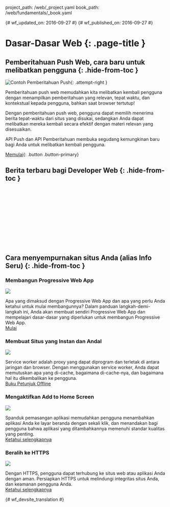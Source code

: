 project_path: /web/_project.yaml
book_path: /web/fundamentals/_book.yaml

{# wf_updated_on: 2016-09-27 #}
{# wf_published_on: 2016-09-27 #}

<style>
nav.devsite-page-nav, .devsite-rating-container, .page-title {display:none;}
</style>

# Dasar-Dasar Web {: .page-title }

## Pemberitahuan Push Web, cara baru untuk melibatkan pengguna {: .hide-from-toc  }

![Contoh Pemberitahuan Push](/web/images/common/push-notification-16x9.png){: .attempt-right }

Pemberitahuan push web memudahkan kita melibatkan kembali pengguna dengan
menampilkan pemberitahuan yang relevan, tepat waktu, dan kontekstual kepada pengguna, 
bahkan saat browser tertutup!

Dengan pemberitahuan push web, pengguna dapat memilih menerima berita tepat-waktu dari
situs yang disukai, sedangkan Anda dapat melibatkan mereka kembali secara efektif dengan
materi relevan yang disesuaikan.

API Push dan API Pemberitahuan membuka segudang
kemungkinan baru bagi Anda untuk melibatkan kembali pengguna.

[Memulai](engage-and-retain/push-notifications/){: .button .button-primary}

## Berita terbaru bagi Developer Web {: .hide-from-toc }

<div class="video-wrapper">
  <iframe class="devsite-embedded-youtube-video" data-video-id="YEbtvKPvTYE"
          data-autohide="1" data-showinfo="0" frameborder="0" allowfullscreen>
  </iframe>
</div>

<div class="feed hfeed" data-limit="2">
  <a href="https://google-developers.appspot.com/web/updates/rss.xml"></a>
  <article class="hentry">
    <a class="link"><header></header></a>
    <article class="entry-content" data-truncate="50w"></article>
    <div>
      <a class="link"><time class="updated published"></time></a>
    </div>
  </article>
</div>

<div class="clearfix"></div>

## Cara menyempurnakan situs Anda (alias Info Seru) {: .hide-from-toc }

<div class="attempt-left">
  <h3 class="hide-from-toc">Membangun Progressive Web App</h3>
  <img src="/web/fundamentals/images/ic_important_devices_black_48dp.png" class="devsite-landing-row-item-image">
  <p>
    Apa yang dimaksud dengan Progressive Web App dan apa yang perlu Anda ketahui untuk
    mulai membangunnya? Dalam panduan langkah-demi-langkah ini, Anda akan membuat sendiri
    Progressive Web App dan mempelajari dasar-dasar yang diperlukan untuk membangun
    Progressive Web App.<br>
    <a href="/web/fundamentals/getting-started/codelabs/your-first-pwapp/">Mulai</a>
  </p>
</div>
<div class="attempt-right">
  <h3 class="hide-from-toc">Membuat Situs yang Instan dan Andal</h3>
  <img src="/web/fundamentals/images/ic_thumb_up_black_48dp.png" class="devsite-landing-row-item-image">
  <p>
    Service worker adalah proxy yang dapat diprogram dan terletak di antara jaringan
    dan browser. Dengan menggunakan service worker, Anda dapat memutuskan apa yang
    di-cache, bagaimana di-cache-nya, dan bagaimana hal itu dikembalikan ke pengguna.<br>
    <a href="/web/fundamentals/instant-and-offline/offline-cookbook/">Buku Petunjuk Offline</a>
  </p>
</div>
<div class="clearfix"></div>
<div class="attempt-left">
  <h3 class="hide-from-toc">Mengaktifkan Add to Home Screen</h3>
  <img src="/web/fundamentals/images/ic_home_black_48dp.png" class="devsite-landing-row-item-image">
  <p>
    Spanduk pemasangan aplikasi memudahkan pengguna menambahkan aplikasi Anda ke
    layar beranda dengan sekali klik, dan menandakan bagi pengguna bahwa
    aplikasi yang ditambahkannya memenuhi standar kualitas yang penting.<br>
    <a href="/web/fundamentals/engage-and-retain/app-install-banners/">Ketahui selengkapnya</a>
  </p>
</div>
<div class="attempt-right">
  <h3 class="hide-from-toc">Beralih ke HTTPS</h3>
  <img src="/web/fundamentals/images/ic_https_black_48dp.png" class="devsite-landing-row-item-image">
  <p>
    Dengan HTTPS, pengguna dapat terhubung ke situs web atau aplikasi Anda dengan aman. Persiapkan
    HTTPS untuk melindungi integritas situs Anda, dan keamanan pengguna
    Anda.<br>
    <a href="/web/fundamentals/security/encrypt-in-transit/why-https">Ketahui selengkapnya</a>
  </p>
</div>


{# wf_devsite_translation #}
